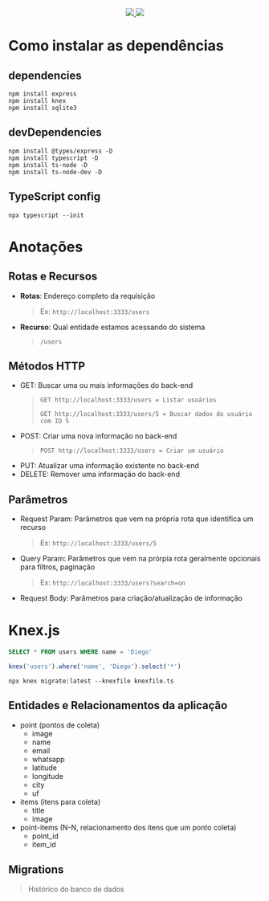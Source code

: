 
<p align="center">
  <a href="https://github.com/fajzanetti">
        <img src="https://img.shields.io/badge/GitHub-fajzanetti-7159C1?logo=GitHub"/>
    </a>
    <a href="https://www.linkedin.com/in/felipezanetti/">
        <img src="https://img.shields.io/badge/Linkedin-felipezanetti-7159C1?logo=linkedin"/>
    </a>
</p>

# Como instalar as dependências

## dependencies

```npm
npm install express
npm install knex
npm install sqlite3
```

## devDependencies

```npm
npm install @types/express -D
npm install typescript -D
npm install ts-node -D
npm install ts-node-dev -D
```

## TypeScript config

```npm
npx typescript --init
```

# Anotações

## Rotas e Recursos

- **Rotas**: Endereço completo da requisição
    > Ex: `http://localhost:3333/users`

- **Recurso**: Qual entidade estamos acessando do sistema
    > `/users`

## Métodos HTTP

- GET: Buscar uma ou mais informações do back-end
    >`GET http://localhost:3333/users = Listar usuários`
    >
    > `GET http://localhost:3333/users/5 = Buscar dados do usuário com ID 5`
- POST: Criar uma nova informação no back-end
    > `POST http://localhost:3333/users = Criar um usuário`
- PUT: Atualizar uma informação existente no back-end
- DELETE: Remover uma informação do back-end

## Parâmetros

- Request Param: Parâmetros que vem na própria rota que identifica um recurso
    > Ex: `http://localhost:3333/users/5`
- Query Param: Parâmetros que vem na prórpia rota geralmente opcionais para filtros, paginação
    > Ex: `http://localhost:3333/users?search=on`
- Request Body: Parâmetros para criação/atualização de informação

# Knex.js

```SQL
SELECT * FROM users WHERE name = 'Diego'
```
```js
knex('users').where('name', 'Diego').select('*')
```
```npm
npx knex migrate:latest --knexfile knexfile.ts
```

## Entidades e Relacionamentos da aplicação

- point (pontos de coleta)
    - image
    - name
    - email
    - whatsapp
    - latitude
    - longitude
    - city
    - uf
- items (itens para coleta)
    - title
    - image
- point-items (N-N, relacionamento dos itens que um ponto coleta)
    - point_id
    - item_id

## Migrations

> Histórico do banco de dados